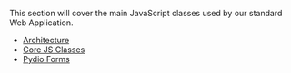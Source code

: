 
This section will cover the main JavaScript classes used by our standard Web Application.

- [Architecture](../architecture/)
- [Core JS Classes](../core-js-classes/)
- [Pydio Forms](../pydio-forms/)
